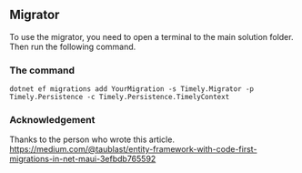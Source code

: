 ## Migrator

To use the migrator, you need to open a terminal to the main solution folder.
Then run the following command.

### The command
`dotnet ef migrations add YourMigration -s Timely.Migrator -p Timely.Persistence -c Timely.Persistence.TimelyContext`

### Acknowledgement
Thanks to the person who wrote this article.
https://medium.com/@taublast/entity-framework-with-code-first-migrations-in-net-maui-3efbdb765592